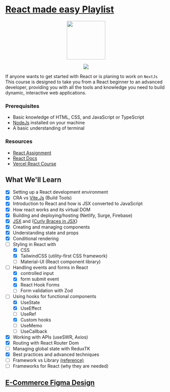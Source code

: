 # [React made easy Playlist](https://youtube.com/playlist?list=PLfeF4MOSc907xpzMBint-NPwmaT-ZSwpp&si=hWLtg_WN33KKd4J0)

<p align="center">
<img width="120" height="120" src="https://skillicons.dev/icons?i=react" />
</p>

<p align="center">
<img src="https://skillicons.dev/icons?i=ts,tailwind,mui,netlify" />
</p>

If anyone wants to get started with React or is planing to work on `NextJs` This course is designed to take you from a React beginner to an advanced developer, providing you with all the tools and knowledge you need to build dynamic, interactive web applications.

### Prerequisites

- Basic knowledge of HTML, CSS, and JavaScript or TypeScript
- [NodeJs](https://nodejs.org/en/download/prebuilt-installer) installed on your machine
- A basic understanding of terminal

### Resources

- [React Assignment](https://github.com/shehza-d/smit-assignments/blob/main/04.React)
- [React Docs](https://react.dev/learn)
- [Vercel React Course](https://nextjs.org/learn/react-foundations)

## What We'll Learn

- [x] Setting up a React development environment
- [x] CRA vs [Vite.Js](https://youtu.be/KCrXgy8qtjM?si=ebL1k7MO3jLX_DXK) (Build Tools)
- [x] Introduction to React and how is JSX converted to JavaScript
- [x] How react works and its virtual DOM
- [x] Building and deploying/hosting (Netlify, Surge, Firebase)
- [x] [JSX](https://react.dev/learn/writing-markup-with-jsx) and {[Curly Braces in JSX](https://react.dev/learn/javascript-in-jsx-with-curly-braces)}
- [x] Creating and managing components
- [x] Understanding state and props
- [x] Conditional rendering
- [ ] Styling in React with
  - [x] CSS
  - [x] TailwindCSS (utility-first CSS framework)
  - [ ] Material-UI (React component library)
- [ ] Handling events and forms in React
  - [x] controlled input
  - [x] form submit event
  - [x] React Hook Forms
  - [ ] Form validation with Zod
- [ ] Using hooks for functional components
  - [x] UseState
  - [x] UseEffect
  - [ ] UseRef
  - [x] Custom hooks
  - [ ] UseMemo
  - [ ] UseCallback
- [x] Working with APIs (useSWR, Axios)
- [x] Routing with React Router Dom
- [ ] Managing global state with ReduxTK
- [x] Best practices and advanced techniques
- [ ] Framework vs Library [(reference)](https://stackoverflow.com/questions/148747/what-is-the-difference-between-a-framework-and-a-library)
- [ ] Frameworks for React (why they are needed)

## [E-Commerce Figma Design](https://www.figma.com/design/tFKYEH6oPfC1LVGhqisYgg/E-commerce?node-id=0-1&t=xW7yKnygIVKVxvKr-1)

